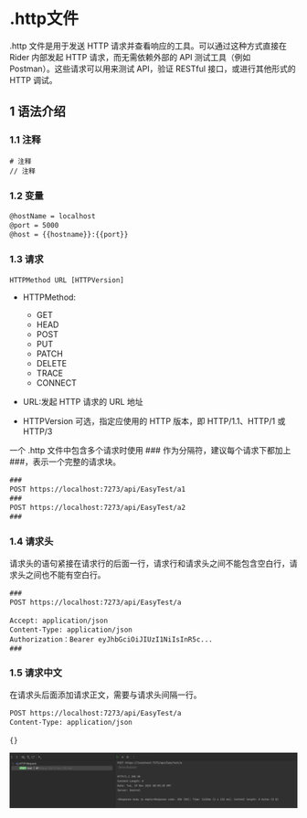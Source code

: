 # .http文件
.http 文件是用于发送 HTTP 请求并查看响应的工具。可以通过这种方式直接在 Rider 内部发起 HTTP 请求，而无需依赖外部的 API 测试工具（例如 Postman）。这些请求可以用来测试 API，验证 RESTful 接口，或进行其他形式的 HTTP 调试。


## 1 语法介绍
### 1.1 注释
```http
# 注释
// 注释
```

### 1.2 变量
```http
@hostName = localhost
@port = 5000
@host = {{hostname}}:{{port}}
```

### 1.3 请求
`HTTPMethod URL [HTTPVersion]`

- HTTPMethod:
    - GET
    - HEAD
    - POST
    - PUT
    - PATCH
    - DELETE
    - TRACE
    - CONNECT

- URL:发起 HTTP 请求的 URL 地址
- HTTPVersion 可选，指定应使用的 HTTP 版本，即 HTTP/1.1、HTTP/1 或 HTTP/3

一个 .http 文件中包含多个请求时使用 ### 作为分隔符，建议每个请求下都加上 ###，表示一个完整的请求块。

```http
###
POST https://localhost:7273/api/EasyTest/a1
###
POST https://localhost:7273/api/EasyTest/a2
###
```

### 1.4 请求头
请求头的语句紧接在请求行的后面一行，请求行和请求头之间不能包含空白行，请求头之间也不能有空白行。
```http
###
POST https://localhost:7273/api/EasyTest/a

Accept: application/json
Content-Type: application/json
Authorization：Bearer eyJhbGciOiJIUzI1NiIsInR5c...
###
```

### 1.5 请求中文
在请求头后面添加请求正文，需要与请求头间隔一行。
```http
POST https://localhost:7273/api/EasyTest/a
Content-Type: application/json

{}
```


![2024-11-19-08-50-45.png](./images/2024-11-19-08-50-45.png)